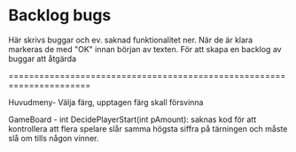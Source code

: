# Backlog bugs

Här skrivs buggar och ev. saknad funktionalitet ner. När de är klara markeras de med "OK" innan början av texten. För att skapa en backlog av buggar att åtgärda

======================================================================

Huvudmeny- Välja färg, upptagen färg skall försvinna

GameBoard - int DecidePlayerStart(int pAmount): saknas kod för att kontrollera att flera spelare slår samma högsta siffra på tärningen och måste slå om tills någon vinner.